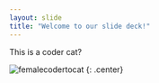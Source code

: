 ```yaml
---
layout: slide
title: "Welcome to our slide deck!"
---
```


This is a coder cat?

![femalecodertocat](https://octodex.github.com/images/femalecodertocat.png)
{: .center}
